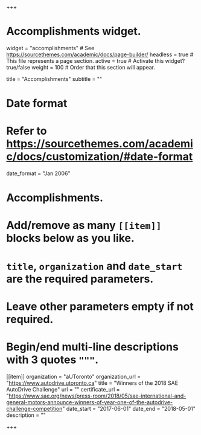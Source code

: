 +++
# Accomplishments widget.
widget = "accomplishments"  # See https://sourcethemes.com/academic/docs/page-builder/
headless = true  # This file represents a page section.
active = true  # Activate this widget? true/false
weight = 100  # Order that this section will appear.

title = "Accomplish&shy;ments"
subtitle = ""

# Date format
#   Refer to https://sourcethemes.com/academic/docs/customization/#date-format
date_format = "Jan 2006"

# Accomplishments.
#   Add/remove as many `[[item]]` blocks below as you like.
#   `title`, `organization` and `date_start` are the required parameters.
#   Leave other parameters empty if not required.
#   Begin/end multi-line descriptions with 3 quotes `"""`.

[[item]]
  organization = "aUToronto"
  organization_url = "https://www.autodrive.utoronto.ca"
  title = "Winners of the 2018 SAE AutoDrive Challenge"
  url = ""
  certificate_url = "https://www.sae.org/news/press-room/2018/05/sae-international-and-general-motors-announce-winners-of-year-one-of-the-autodrive-challenge-competition"
  date_start = "2017-06-01"
  date_end = "2018-05-01"
  description = ""

+++

